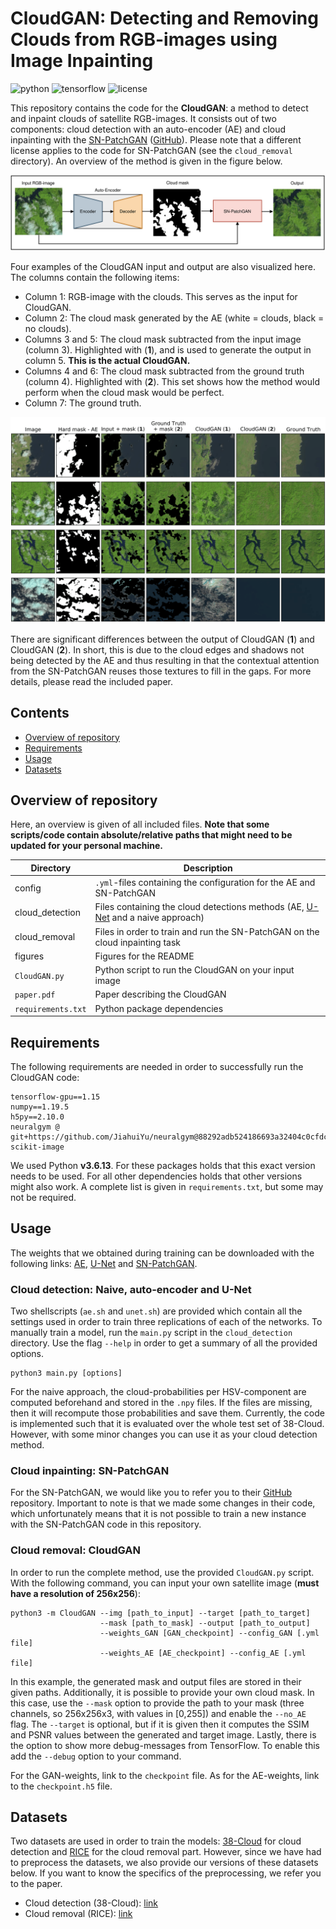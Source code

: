 # CloudGAN: Detecting and Removing Clouds from RGB-images using Image Inpainting
![python](https://img.shields.io/badge/python-v3.6.13-blue.svg) ![tensorflow](https://img.shields.io/badge/tensorflow-v1.15.0-blue.svg) ![license](https://img.shields.io/badge/license-MIT-blue.svg)

This repository contains the code for the **CloudGAN**: a method to detect and inpaint clouds of satellite RGB-images. It consists out of two components:  cloud detection with an auto-encoder (AE) and cloud inpainting with the [SN-PatchGAN](https://arxiv.org/abs/1806.03589) ([GitHub](https://github.com/JiahuiYu/generative_inpainting)). Please note that a different license applies to the code for SN-PatchGAN (see the `cloud_removal` directory).  An overview of the method is given in the figure below.

![CloudGAN visualization](./figures/CloudGAN.svg)

Four examples of the CloudGAN input and output are also visualized here. The columns contain the following items:

- Column 1: RGB-image with the clouds. This serves as the input for CloudGAN.
- Column 2: The cloud mask generated by the AE (white = clouds, black = no clouds).
- Columns 3 and 5: The cloud mask subtracted from the input image (column 3). Highlighted with (**1**), and is used to generate the output in column 5. **This is the actual CloudGAN.**
- Columns 4 and 6: The cloud mask subtracted from the ground truth (column 4). Highlighted with (**2**). This set shows how the method would perform when the cloud mask would be perfect.
- Column 7: The ground truth.

![examples](./figures/examples.png)

There are significant differences between the output of CloudGAN (**1**) and CloudGAN (**2**). In short, this is due to the cloud edges and shadows not being detected by the AE and thus resulting in that the contextual attention from the SN-PatchGAN reuses those textures to fill in the gaps. For more details, please read the included paper.



## Contents

* [Overview of repository](#overview)
* [Requirements](#requirements)
* [Usage](#usage)
* [Datasets](#datasets)



## Overview of repository <div id="overview"></div>

Here, an overview is given of all included files. **Note that some scripts/code contain absolute/relative paths that might need to be updated for your personal machine.**

| Directory          | Description                                                  |
| ------------------ | ------------------------------------------------------------ |
| config             | `.yml`-files containing the configuration for the AE and SN-PatchGAN |
| cloud_detection    | Files containing the cloud detections methods (AE, [U-Net](https://arxiv.org/abs/1505.04597) and a naive approach) |
| cloud_removal      | Files in order to train and run the SN-PatchGAN on the cloud inpainting task |
| figures            | Figures for the README                                       |
| `CloudGAN.py`      | Python script to run the CloudGAN on your input image        |
| `paper.pdf`        | Paper describing the CloudGAN                                |
| `requirements.txt` | Python package dependencies                                  |



## Requirements <div id="requirements"></div>

The following requirements are needed in order to successfully run the CloudGAN code:

```
tensorflow-gpu==1.15
numpy==1.19.5
h5py==2.10.0
neuralgym @ git+https://github.com/JiahuiYu/neuralgym@88292adb524186693a32404c0cfdc790426ea441
scikit-image
```

We used Python **v3.6.13**. For these packages holds that this exact version needs to be used. For all other dependencies holds that other versions might also work. A complete list is given in `requirements.txt`, but some may not be required.



## Usage <div id="usage"></div>

The weights that we obtained during training can be downloaded with the following links: [AE](https://drive.google.com/file/d/15HHF3ALyU1Cy7pDjs5yb5u-McyZTqYkS/view?usp=sharing), [U-Net](https://drive.google.com/file/d/1r6ya20ZwH6MO_RH0tlCwUbrwrnCvUsa3/view?usp=sharing) and [SN-PatchGAN](https://drive.google.com/file/d/1ibph7qO3y-Z5S-03x9GWTM3UhBae4Ow_/view?usp=sharing).



### Cloud detection: Naive, auto-encoder and U-Net

Two shellscripts (`ae.sh` and `unet.sh`) are provided which contain all the settings used in order to train three replications of each of the networks. To manually train a model, run the `main.py` script in the `cloud_detection` directory. Use the flag `--help` in order to get a summary of all the provided options.

```shell
python3 main.py [options]
```

For the naive approach, the cloud-probabilities per HSV-component are computed beforehand and stored in the `.npy` files. If the files are missing, then it will recompute those probabilities and save them. Currently, the code is implemented such that it is evaluated over the whole test set of 38-Cloud. However, with some minor changes you can use it as your cloud detection method.



### Cloud inpainting: SN-PatchGAN

For the SN-PatchGAN, we would like you to refer you to their [GitHub](https://github.com/JiahuiYu/generative_inpainting) repository. Important to note is that we made some changes in their code, which unfortunately means that it is not possible to train a new instance with the SN-PatchGAN code in this repository.



### Cloud removal: CloudGAN

In order to run the complete method, use the provided `CloudGAN.py` script. With the following command, you can input your own satellite image (**must have a resolution of 256x256**):

```shell
python3 -m CloudGAN --img [path_to_input] --target [path_to_target]
                    --mask [path_to_mask] --output [path_to_output]
                    --weights_GAN [GAN_checkpoint] --config_GAN [.yml file]
                    --weights_AE [AE_checkpoint] --config_AE [.yml file]
```

In this example, the generated mask and output files are stored in their given paths. Additionally, it is possible to provide your own cloud mask. In this case, use the `--mask` option to provide the path to your mask (three channels, so 256x256x3, with values in [0,255]) and enable the `--no_AE` flag. The `--target` is optional, but if it is given then it computes the SSIM and PSNR values between the generated and target image. Lastly, there is the option to show more debug-messages from TensorFlow. To enable this add the `--debug` option to your command.

For the GAN-weights, link to the `checkpoint` file. As for the AE-weights, link to the `checkpoint.h5` file.



## Datasets <div id="datasets"></div>

Two datasets are used in order to train the models: [38-Cloud](https://github.com/SorourMo/38-Cloud-A-Cloud-Segmentation-Dataset) for cloud detection and [RICE](https://github.com/BUPTLdy/RICE_DATASET) for the cloud removal part. However, since we have had to preprocess the datasets, we also provide our versions of these datasets below. If you want to know the specifics of the preprocessing, we refer you to the paper.

* Cloud detection (38-Cloud): [link](https://drive.google.com/file/d/1115zF8v_7PsX1qcKJbejtZV-MSCiyYLU/view?usp=sharing)
* Cloud removal (RICE): [link](https://drive.google.com/file/d/1_H26erCT3B8N-F75WvryMkvggPTTTYmM/view?usp=sharing)
